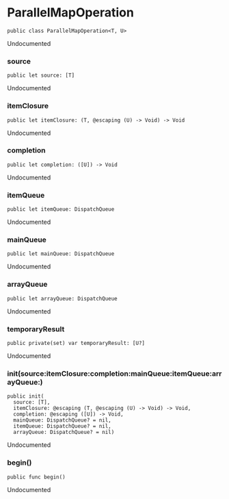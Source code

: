 # ParallelMapOperation
<pre class="highlight swift"><code><span class="kd">public</span> <span class="kd">class</span> <span class="kt">ParallelMapOperation</span><span class="o">&lt;</span><span class="kt">T</span><span class="p">,</span> <span class="kt">U</span><span class="o">&gt;</span></code></pre>

<p>Undocumented</p>

### source
<pre class="highlight swift"><code><span class="kd">public</span> <span class="k">let</span> <span class="nv">source</span><span class="p">:</span> <span class="p">[</span><span class="kt">T</span><span class="p">]</span></code></pre>

<p>Undocumented</p>

### itemClosure
<pre class="highlight swift"><code><span class="kd">public</span> <span class="k">let</span> <span class="nv">itemClosure</span><span class="p">:</span> <span class="p">(</span><span class="kt">T</span><span class="p">,</span> <span class="kd">@escaping</span> <span class="p">(</span><span class="kt">U</span><span class="p">)</span> <span class="o">-&gt;</span> <span class="kt">Void</span><span class="p">)</span> <span class="o">-&gt;</span> <span class="kt">Void</span></code></pre>

<p>Undocumented</p>

### completion
<pre class="highlight swift"><code><span class="kd">public</span> <span class="k">let</span> <span class="nv">completion</span><span class="p">:</span> <span class="p">([</span><span class="kt">U</span><span class="p">])</span> <span class="o">-&gt;</span> <span class="kt">Void</span></code></pre>

<p>Undocumented</p>

### itemQueue
<pre class="highlight swift"><code><span class="kd">public</span> <span class="k">let</span> <span class="nv">itemQueue</span><span class="p">:</span> <span class="kt">DispatchQueue</span></code></pre>

<p>Undocumented</p>

### mainQueue
<pre class="highlight swift"><code><span class="kd">public</span> <span class="k">let</span> <span class="nv">mainQueue</span><span class="p">:</span> <span class="kt">DispatchQueue</span></code></pre>

<p>Undocumented</p>

### arrayQueue
<pre class="highlight swift"><code><span class="kd">public</span> <span class="k">let</span> <span class="nv">arrayQueue</span><span class="p">:</span> <span class="kt">DispatchQueue</span></code></pre>

<p>Undocumented</p>

### temporaryResult
<pre class="highlight swift"><code><span class="kd">public</span> <span class="kd">private(set)</span> <span class="k">var</span> <span class="nv">temporaryResult</span><span class="p">:</span> <span class="p">[</span><span class="kt">U</span><span class="p">?]</span></code></pre>

<p>Undocumented</p>

### init(source:itemClosure:completion:mainQueue:itemQueue:arrayQueue:)
<pre class="highlight swift"><code><span class="kd">public</span> <span class="nf">init</span><span class="p">(</span>
  <span class="nv">source</span><span class="p">:</span> <span class="p">[</span><span class="kt">T</span><span class="p">],</span>
  <span class="nv">itemClosure</span><span class="p">:</span> <span class="kd">@escaping</span> <span class="p">(</span><span class="kt">T</span><span class="p">,</span> <span class="kd">@escaping</span> <span class="p">(</span><span class="kt">U</span><span class="p">)</span> <span class="o">-&gt;</span> <span class="kt">Void</span><span class="p">)</span> <span class="o">-&gt;</span> <span class="kt">Void</span><span class="p">,</span>
  <span class="nv">completion</span><span class="p">:</span> <span class="kd">@escaping</span> <span class="p">([</span><span class="kt">U</span><span class="p">])</span> <span class="o">-&gt;</span> <span class="kt">Void</span><span class="p">,</span>
  <span class="nv">mainQueue</span><span class="p">:</span> <span class="kt">DispatchQueue</span><span class="p">?</span> <span class="o">=</span> <span class="kc">nil</span><span class="p">,</span>
  <span class="nv">itemQueue</span><span class="p">:</span> <span class="kt">DispatchQueue</span><span class="p">?</span> <span class="o">=</span> <span class="kc">nil</span><span class="p">,</span>
  <span class="nv">arrayQueue</span><span class="p">:</span> <span class="kt">DispatchQueue</span><span class="p">?</span> <span class="o">=</span> <span class="kc">nil</span><span class="p">)</span></code></pre>

<p>Undocumented</p>

### begin()
<pre class="highlight swift"><code><span class="kd">public</span> <span class="kd">func</span> <span class="nf">begin</span><span class="p">()</span></code></pre>

<p>Undocumented</p>

